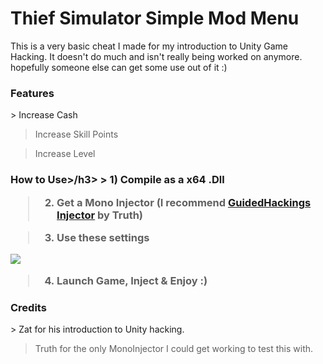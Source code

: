 <h1>Thief Simulator Simple Mod Menu</h1>
This is a very basic cheat I made for my introduction to Unity Game Hacking. It doesn't do much and isn't really being worked on anymore. hopefully someone else can get some use out of it :)

<h3> Features</h3>
> Increase Cash

> Increase Skill Points

> Increase Level



<h3>How to Use>/h3>
> 1) Compile as a x64 .Dll


> 2) Get a Mono Injector (I recommend <a href="https://guidedhacking.com/resources/guided-hacking-dll-mono-injector.22/">GuidedHackings Injector</a> by Truth)


> 3) Use these settings

<img src="https://i.ibb.co/rsbtt0Q/11111.png">


> 4) Launch Game, Inject & Enjoy :)



<h3>Credits</h3>
> Zat for his introduction to Unity hacking.

> Truth for the only MonoInjector I could get working to test this with.
